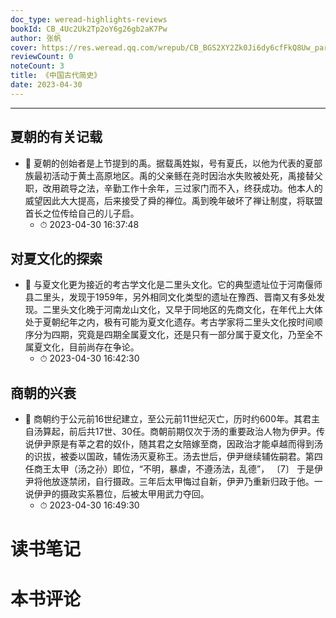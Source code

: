 ```yaml
---
doc_type: weread-highlights-reviews
bookId: CB_4Uc2Uk2Tp2oY6g26gb2aK7Pw
author: 张帆
cover: https://res.weread.qq.com/wrepub/CB_BGS2XY2Zk0Ji6dy6cfFkQ8Uw_parsecover
reviewCount: 0
noteCount: 3
title: 《中国古代简史》
date: 2023-04-30
---
```


---


## 夏朝的有关记载


- 📌 夏朝的创始者是上节提到的禹。据载禹姓姒，号有夏氏，以他为代表的夏部族最初活动于黄土高原地区。禹的父亲鲧在尧时因治水失败被处死，禹接替父职，改用疏导之法，辛勤工作十余年，三过家门而不入，终获成功。他本人的威望因此大大提高，后来接受了舜的禅位。禹到晚年破坏了禅让制度，将联盟首长之位传给自己的儿子启。 
    - ⏱ 2023-04-30 16:37:48 
## 对夏文化的探索


- 📌 与夏文化更为接近的考古学文化是二里头文化。它的典型遗址位于河南偃师县二里头，发现于1959年，另外相同文化类型的遗址在豫西、晋南又有多处发现。二里头文化晚于河南龙山文化，又早于同地区的先商文化，在年代上大体处于夏朝纪年之内，极有可能为夏文化遗存。考古学家将二里头文化按时间顺序分为四期，究竟是四期全属夏文化，还是只有一部分属于夏文化，乃至全不属夏文化，目前尚存在争论。 
    - ⏱ 2023-04-30 16:42:30 
## 商朝的兴衰


- 📌 商朝约于公元前16世纪建立，至公元前11世纪灭亡，历时约600年。其君主自汤算起，前后共17世、30任。商朝前期仅次于汤的重要政治人物为伊尹。传说伊尹原是有莘之君的奴仆，随其君之女陪嫁至商，因政治才能卓越而得到汤的识拔，被委以国政，辅佐汤灭夏称王。汤去世后，伊尹继续辅佐嗣君。第四任商王太甲（汤之孙）即位，“不明，暴虐，不遵汤法，乱德”，﻿ 〔7〕 于是伊尹将他放逐禁闭，自行摄政。三年后太甲悔过自新，伊尹乃重新归政于他。一说伊尹的摄政实系篡位，后被太甲用武力夺回。 
    - ⏱ 2023-04-30 16:49:30 

# 读书笔记


# 本书评论
